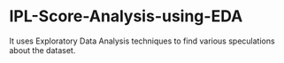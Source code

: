 # IPL-Score-Analysis-using-EDA
It uses Exploratory Data Analysis techniques to find various speculations about the dataset.
